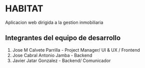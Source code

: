 
# HABITAT

Aplicacion web dirigida a la gestion inmobiliaria

## Integrantes del equipo de desarrollo

 1. Jose M Calvete Parrilla - Project Manager/ UI & UX / Frontend
 2. Jose Cabral Antonio Jamba - Backend
 3. Javier Jatar Gonzalez - Backend/ Comunicador
